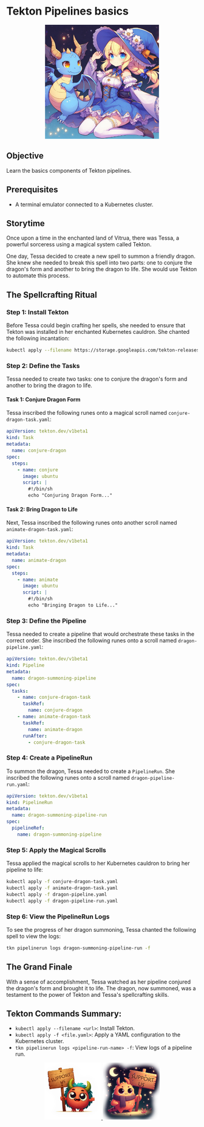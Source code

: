 # Tekton Pipelines basics

<div style="text-align:center;">
  <img src="https://github.com/Vitrua/images/blob/main/misc/tessa1.jpg?raw=true" alt="tessa1" width="300" height="300">
</div>

## Objective
Learn the basics components of Tekton pipelines.

## Prerequisites

- A terminal emulator connected to a Kubernetes cluster.

## Storytime

Once upon a time in the enchanted land of Vitrua, there was Tessa, a powerful sorceress using a magical system called Tekton.

One day, Tessa decided to create a new spell to summon a friendly dragon. She knew she needed to break this spell into two parts: one to conjure the dragon's form and another to bring the dragon to life. She would use Tekton to automate this process.

## The Spellcrafting Ritual

### Step 1: Install Tekton

Before Tessa could begin crafting her spells, she needed to ensure that Tekton was installed in her enchanted Kubernetes cauldron. She chanted the following incantation:

```sh
kubectl apply --filename https://storage.googleapis.com/tekton-releases/pipeline/latest/release.yaml
```

### Step 2: Define the Tasks

Tessa needed to create two tasks: one to conjure the dragon's form and another to bring the dragon to life.

#### Task 1: Conjure Dragon Form

Tessa inscribed the following runes onto a magical scroll named `conjure-dragon-task.yaml`:

```yaml
apiVersion: tekton.dev/v1beta1
kind: Task
metadata:
  name: conjure-dragon
spec:
  steps:
    - name: conjure
      image: ubuntu
      script: |
        #!/bin/sh
        echo "Conjuring Dragon Form..."
```

#### Task 2: Bring Dragon to Life

Next, Tessa inscribed the following runes onto another scroll named `animate-dragon-task.yaml`:

```yaml
apiVersion: tekton.dev/v1beta1
kind: Task
metadata:
  name: animate-dragon
spec:
  steps:
    - name: animate
      image: ubuntu
      script: |
        #!/bin/sh
        echo "Bringing Dragon to Life..."
```

### Step 3: Define the Pipeline

Tessa needed to create a pipeline that would orchestrate these tasks in the correct order. She inscribed the following runes onto a scroll named `dragon-pipeline.yaml`:

```yaml
apiVersion: tekton.dev/v1beta1
kind: Pipeline
metadata:
  name: dragon-summoning-pipeline
spec:
  tasks:
    - name: conjure-dragon-task
      taskRef:
        name: conjure-dragon
    - name: animate-dragon-task
      taskRef:
        name: animate-dragon
      runAfter:
        - conjure-dragon-task
```

### Step 4: Create a PipelineRun

To summon the dragon, Tessa needed to create a `PipelineRun`. She inscribed the following runes onto a scroll named `dragon-pipeline-run.yaml`:

```yaml
apiVersion: tekton.dev/v1beta1
kind: PipelineRun
metadata:
  name: dragon-summoning-pipeline-run
spec:
  pipelineRef:
    name: dragon-summoning-pipeline
```

### Step 5: Apply the Magical Scrolls

Tessa applied the magical scrolls to her Kubernetes cauldron to bring her pipeline to life:

```sh
kubectl apply -f conjure-dragon-task.yaml
kubectl apply -f animate-dragon-task.yaml
kubectl apply -f dragon-pipeline.yaml
kubectl apply -f dragon-pipeline-run.yaml
```

### Step 6: View the PipelineRun Logs

To see the progress of her dragon summoning, Tessa chanted the following spell to view the logs:

```sh
tkn pipelinerun logs dragon-summoning-pipeline-run -f
```

## The Grand Finale

With a sense of accomplishment, Tessa watched as her pipeline conjured the dragon's form and brought it to life. The dragon, now summoned, was a testament to the power of Tekton and Tessa's spellcrafting skills.

## Tekton Commands Summary:

- `kubectl apply --filename <url>`: Install Tekton.
- `kubectl apply -f <file.yaml>`: Apply a YAML configuration to the Kubernetes cluster.
- `tkn pipelinerun logs <pipeline-run-name> -f`: View logs of a pipeline run.

<div style="text-align:center;">
  <a href="https://patreon.com/Vitrua">
    <img src="https://github.com/Vitrua/images/blob/main/others/supportmonlight.png?raw=true#only-light" alt="wiz" width="150" height="150">
    <img src="https://github.com/Vitrua/images/blob/main/others/supportmon.png?raw=true#only-dark" alt="wiz" width="150" height="150">
  </a>
</div>